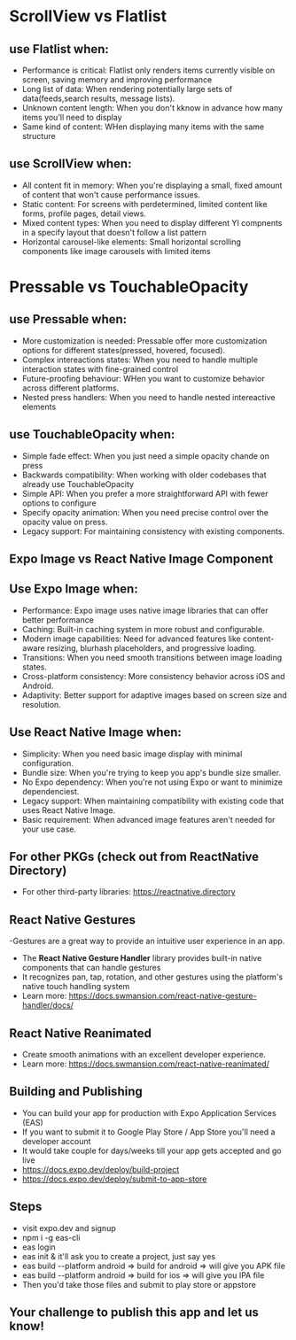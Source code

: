 # ScrollView vs Flatlist

## use Flatlist when:

- Performance is critical: Flatlist only renders items currently visible on screen, saving memory and improving performance
- Long list of data: When rendering potentially large sets of data(feeds,search results, message lists).
- Unknown content length: When you don't kknow in advance how many items you'll need to display
- Same kind of content: WHen displaying many items with the same structure

## use ScrollView when:

- All content fit in memory: When you're displaying a small, fixed amount of content that won't cause performance issues.
- Static content: For screens with perdetermined, limited content like forms, profile pages, detail views.
- Mixed content types: When you need to display different YI compnents in a specify layout that doesn't follow a list pattern
- Horizontal carousel-like elements: Small horizontal scrolling components like image carousels with limited items

# Pressable vs TouchableOpacity

## use Pressable when:

- More customization is needed: Pressable offer more customization options for different states(pressed, hovered, focused).
- Complex intereactions states: When you need to handle multiple interaction states with fine-grained control
- Future-proofing behaviour: WHen you want to customize behavior across different platforms.
- Nested press handlers: When you need to handle nested intereactive elements

## use TouchableOpacity when:

- Simple fade effect: When you just need a simple opacity chande on press
- Backwards compatibility: When working with older codebases that already use TouchableOpacity
- Simple API: When you prefer a more straightforward API with fewer options to configure
- Specify opacity animation: When you need precise control over the opacity value on press.
- Legacy support: For maintaining consistency with existing components.

## Expo Image vs React Native Image Component

## Use Expo Image when:

- Performance: Expo image uses native image libraries that can offer better performance
- Caching: Built-in caching system in more robust and configurable.
- Modern image capabilities: Need for advanced features like content-aware resizing, blurhash placeholders, and progressive loading.
- Transitions: When you need smooth transitions between image loading states.
- Cross-platform consistency: More consistency behavior across iOS and Android.
- Adaptivity: Better support for adaptive images based on screen size and resolution.

## Use React Native Image when:

- Simplicity: When you need basic image display with minimal configuration.
- Bundle size: When you're trying to keep you app's bundle size smaller.
- No Expo dependency: When you're not using Expo or want to minimize dependenciest.
- Legacy support: When maintaining compatibility with existing code that uses React Native Image.
- Basic requirement: When advanced image features aren't needed for your use case.

## For other PKGs (check out from ReactNative Directory)

- For other third-party libraries: https://reactnative.directory

## React Native Gestures

-Gestures are a great way to provide an intuitive user experience in an app.

- The **React Native Gesture Handler** library provides built-in native components that can handle gestures
- It recognizes pan, tap, rotation, and other gestures using the platform's native touch handling system
- Learn more: https://docs.swmansion.com/react-native-gesture-handler/docs/

## React Native Reanimated

- Create smooth animations with an excellent developer experience.
- Learn more: https://docs.swmansion.com/react-native-reanimated/

## Building and Publishing

- You can build your app for production with Expo Application Services (EAS)
- If you want to submit it to Google Play Store / App Store you'll need a developer account
- It would take couple for days/weeks till your app gets accepted and go live
- https://docs.expo.dev/deploy/build-project
- https://docs.expo.dev/deploy/submit-to-app-store

## Steps

- visit expo.dev and signup
- npm i -g eas-cli
- eas login
- eas init & it'll ask you to create a project, just say yes
- eas build --platform android => build for android => will give you APK file
- eas build --platform android => build for ios => will give you IPA file
- Then you'd take those files and submit to play store or appstore

## Your challenge to publish this app and let us know!

